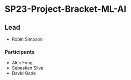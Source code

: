 # SP23-Project-Bracket-ML-AI

## Lead
- Robin Simpson

### Participants
- Alec Fong
- Sebastian Silva
- David Gade